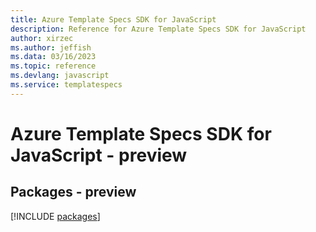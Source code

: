 ```yaml
---
title: Azure Template Specs SDK for JavaScript
description: Reference for Azure Template Specs SDK for JavaScript
author: xirzec
ms.author: jeffish
ms.data: 03/16/2023
ms.topic: reference
ms.devlang: javascript
ms.service: templatespecs
---
```

# Azure Template Specs SDK for JavaScript - preview
## Packages - preview
[!INCLUDE [packages](template-specs-index.md)]